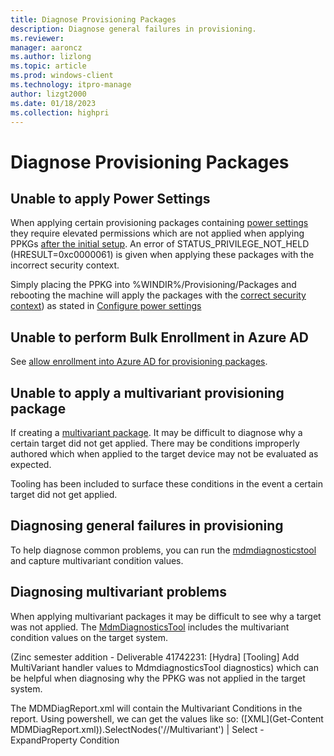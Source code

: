 ```yaml
---
title: Diagnose Provisioning Packages
description: Diagnose general failures in provisioning.
ms.reviewer: 
manager: aaroncz
ms.author: lizlong 
ms.topic: article
ms.prod: windows-client
ms.technology: itpro-manage
author: lizgt2000
ms.date: 01/18/2023
ms.collection: highpri
---
```


# Diagnose Provisioning Packages

## Unable to apply Power Settings
When applying certain provisioning packages containing [power settings](../windows-hardware/customize/power-settings/configure-power-settings?view=windows-11) they require elevated permissions which are not applied when applying PPKGs [after the initial setup](/windows/configuration/provisioning-packages/provisioning-apply-package#after-initial-setup). An error of STATUS_PRIVILEGE_NOT_HELD (HRESULT=0xc0000061) is given when applying these packages with the incorrect security context.

Simply placing the PPKG into %WINDIR%/Provisioning/Packages and rebooting the machine will apply the packages with the [correct security context](../windows/win32/services/localsystem-account)) as stated in [Configure power settings](../windows-hardware/customize/power-settings/configure-power-settings?view=windows-11)

## Unable to perform Bulk Enrollment in Azure AD
See [allow enrollment into Azure AD for provisioning packages](https://techcommunity.microsoft.com/t5/intune-customer-success/bulk-join-a-windows-device-to-azure-ad-and-microsoft-endpoint/ba-p/2381400).
<!--

TODO: @Harrison Chotzen 

-->

## Unable to apply a multivariant provisioning package
If creating a [multivariant package](../windows/configuration/provisioning-packages/provisioning-multivariant). It may be difficult to diagnose why a certain target did not get applied. There may be conditions improperly authored which when applied to the target device may not be evaluated as expected.

<!-- 

fix below
I think that now that the information is combined there is overlap and confusion 

-->
Tooling has been included to surface these conditions in the event a certain target did not get applied.

## Diagnosing general failures in provisioning
To help diagnose common problems, you can run the [mdmdiagnosticstool](../windows/client-management/diagnose-mdm-failures-in-windows-10) and capture multivariant condition values.

## Diagnosing multivariant problems
When applying multivariant packages it may be difficult to see why a target was not applied. The [MdmDiagnosticsTool](../windows/client-management/diagnose-mdm-failures-in-windows-10) includes the multivariant condition values on the target system. 
<!-- 

this also needs to be fixed

-->
(Zinc semester addition - Deliverable 41742231: [Hydra] [Tooling] Add MultiVariant handler values to MdmdiagnosticsTool diagnostics) which can be helpful when diagnosing why the PPKG was not applied in the target system.

The MDMDiagReport.xml will contain the Multivariant Conditions in the report. Using powershell, we can get the values like so:
([XML](Get-Content MDMDiagReport.xml)).SelectNodes('//Multivariant') | Select -ExpandProperty Condition